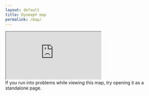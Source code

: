 ```yaml
---
layout: default
title: Dynmap® map
permalink: /map/
---
```


<!-- Embedded Dynmap(R) web interface -->
<div class="hero-unit map" style="border-bottom-left-radius:0; border-bottom-right-radius:0">
	<!-- worldname -> world, mapname -> surface, zoom -> 3, x -> 2823, y -> 64, z -> 2644 -->
	<iframe src="https://map.aedi.app/?worldname=world&mapname=surface&zoom=3&x=2823&y=64&z=2644" style="border-bottom-left-radius:0; border-bottom-right-radius:0"></iframe>
</div>
<div class="alert alert-info" style="border-top:0; border-top-left-radius:0; border-top-right-radius:0">If you run into problems while viewing this map, try opening it as a standalone page.</div>
